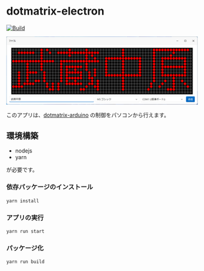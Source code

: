 # dotmatrix-electron
[![Build](https://github.com/Himeyama/dotmatrix-electron/actions/workflows/Build.yml/badge.svg)](https://github.com/Himeyama/dotmatrix-electron/actions/workflows/Build.yml)

![NAKAHARA](docs/screenshot.png)

このアプリは、[dotmatrix-arduino](https://github.com/Himeyama/dotmatrix-arduino) の制御をパソコンから行えます。

## 環境構築
- nodejs
- yarn

が必要です。

### 依存パッケージのインストール
```sh
yarn install
```

### アプリの実行
```sh
yarn run start
```

### パッケージ化
```sh
yarn run build
```